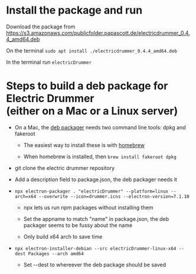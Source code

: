 # Install the package and run

Download the package from https://s3.amazonaws.com/publicfolder.papascott.de/electricdrummer_0.4.4_amd64.deb 

On the terminal `sudo apt install ./electricdrummer_0.4.4_amd64.deb`

In the terminal run `electricDrummer`

# Steps to build a deb package for Electric Drummer <br /> (either on a Mac or a Linux server)

- On a Mac, the <a href="https://github.com/electron-userland/electron-installer-debian#requirements">deb packager</a> needs two command line tools: dpkg and fakeroot

  - The easiest way to install these is with <a href="https://brew.sh/">homebrew</a>

  - When homebrew is installed, then `brew install fakeroot dpkg` 

- git clone the electric drummer repository

- Add a description field to package.json, the deb packager needs it

- `npx electron-packager . "electricDrummer" --platform=linux --arch=x64 --overwrite --icon=drummer.icns --electron-version=7.1.10`

  - npx lets us run npm packages without installing them

  - Set the appname to match "name" in package.json, the deb packager seems to be fussy about the name

  - Only build x64 arch to save time

- `npx electron-installer-debian --src electricDrummer-linux-x64 --dest Packages --arch amd64`

  - Set --dest to whereever the deb package should be saved

